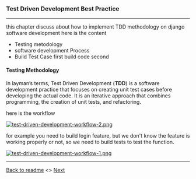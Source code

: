 ### Test Driven Development Best Practice

---

this chapter discuss about how to implement TDD methodology on django software development here is the content

* Testing metodology
* software development Process
* Build Test Case first build code second


#### Testing Methodology

In layman’s terms, Test Driven Development (**TDD**) is a software development practice that focuses on creating unit test cases before developing the actual code. It is an iterative approach that combines programming, the creation of unit tests, and refactoring.
 
here is the workflow

[![test-driven-development-workflow-2.png](https://i.postimg.cc/v8jX1jLt/test-driven-development-workflow-2.png)](https://postimg.cc/JtNjvpFs)

for example you need to build login feature, but we don't know the feature is working properly or not, so we need to build tests to test the function.

[![test-driven-development-workflow-1.png](https://i.postimg.cc/g0NHGB2R/test-driven-development-workflow-1.png)](https://postimg.cc/f3S9KCXT)

---

[Back to readme](../README.md) <> [Next]()